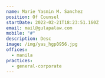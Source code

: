 ```yaml
---
name: Marie Yasmin M. Sanchez
position: Of Counsel
startDate: 2022-02-21T18:23:51.160Z
email: mail@gulapalaw.com
mobile: "#"
description: Desc
image: /img/yas_hgp0956.jpg
offices:
  - manila
practices:
  - general-corporate
---
```

